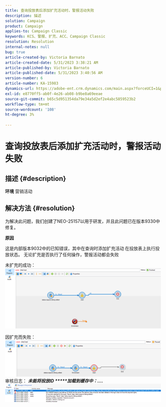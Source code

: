```yaml
---
title: 查询投放表后添加扩充活动时，警报活动失败
description: 描述
solution: Campaign
product: Campaign
applies-to: Campaign Classic
keywords: KCS、警报、扩充、ACC、Campaign Classic
resolution: Resolution
internal-notes: null
bug: true
article-created-by: Victoria Barnato
article-created-date: 5/31/2023 3:38:21 AM
article-published-by: Victoria Barnato
article-published-date: 5/31/2023 3:40:56 AM
version-number: 6
article-number: KA-15983
dynamics-url: https://adobe-ent.crm.dynamics.com/main.aspx?forceUCI=1&pagetype=entityrecord&etn=knowledgearticle&id=409b9291-64ff-ed11-8f6e-6045bd006149
exl-id: e8770ff5-ab0f-4e26-ab08-b9be8a69eeae
source-git-commit: b65c5d951354da79e34a5d2ef2e4abc5859523b2
workflow-type: tm+mt
source-wordcount: '108'
ht-degree: 3%

---
```


# 查询投放表后添加扩充活动时，警报活动失败

## 描述 {#description}

<b>环境</b>
营销活动


## 解决方法 {#resolution}


为解决此问题，我们创建了NEO-25157以用于研发，并且此问题已在版本9330中修复。

<b>原因</b>


这是内部版本9032中的已知错误，其中在查询时添加扩充活动<b> </b>在投放表上执行投放状态。 无论扩充是否执行了任何操作，警报活动都会失败

未扩充的成功：
![](assets/ab975c07-d043-ed11-bba2-0022480868ff.png)

因扩充而失败：
![](assets/ad975c07-d043-ed11-bba2-0022480868ff.png)
审核日志： <b>*未能将投放ID \*\*\*\*\*加载到缓存中：....</b>*
![](assets/ac975c07-d043-ed11-bba2-0022480868ff.png)
